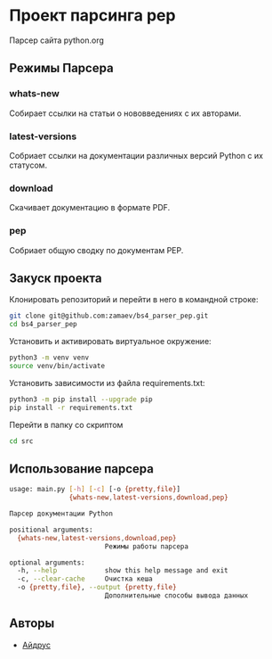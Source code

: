# Проект парсинга pep
Парсер сайта python.org

## Режимы Парсера

### whats-new
Собирает ссылки на статьи о нововведениях с их авторами.

### latest-versions
Собриает ссылки на документации различных версий Python с их статусом.

### download
Скачивает документацию в формате PDF.

### pep
Собриает общую сводку по документам PEP.


## Закуск проекта
Клонировать репозиторий и перейти в него в командной строке:
```bash
git clone git@github.com:zamaev/bs4_parser_pep.git
cd bs4_parser_pep
```

Установить и активировать виртуальное окружение:
```bash
python3 -m venv venv
source venv/bin/activate
```

Установить зависимости из файла requirements.txt:
```bash
python3 -m pip install --upgrade pip
pip install -r requirements.txt
```

Перейти в папку со скриптом
```bash
cd src
```

## Использование парсера
```bash
usage: main.py [-h] [-c] [-o {pretty,file}]
               {whats-new,latest-versions,download,pep}

Парсер документации Python

positional arguments:
  {whats-new,latest-versions,download,pep}
                        Режимы работы парсера

optional arguments:
  -h, --help            show this help message and exit
  -c, --clear-cache     Очистка кеша
  -o {pretty,file}, --output {pretty,file}
                        Дополнительные способы вывода данных
```

## Авторы
- [Айдрус](https://github.com/zamaev)